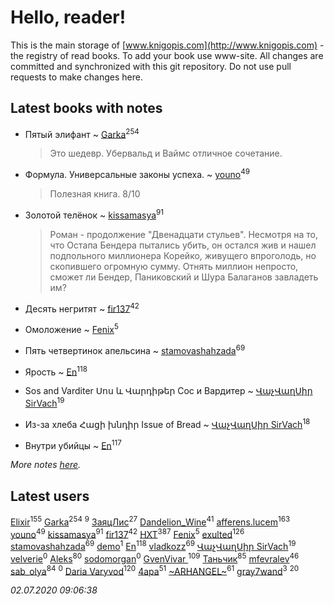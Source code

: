 # Hello, reader!
This is the main storage of [www.knigopis.com](http://www.knigopis.com) - the registry of read books.
To add your book use www-site. All changes are committed and synchronized with this git repository.
Do not use pull requests to make changes here.


## Latest books with notes
* Пятый элифант ~ [Garka](users/115/115753719718250012620-google)<sup>254</sup>
    > Это шедевр. Убервальд и Ваймс отличное сочетание.

* Формула. Универсальные законы успеха. ~ [youno](users/302/302928912-vkontakte)<sup>49</sup>
    > Полезная книга. 8/10

* Золотой телёнок ~ [kissamasya](users/684/68439978-vkontakte)<sup>91</sup>
    > Роман - продолжение "Двенадцати стульев". Несмотря на то, что Остапа Бендера пытались убить, он остался жив и нашел подпольного миллионера Корейко, живущего впроголодь, но скопившего огромную сумму. Отнять миллион непросто, сможет ли Бендер, Паниковский и Шура Балаганов завладеть им?

* Десять негритят ~ [fir137](users/176/176805114-yandex)<sup>42</sup>

* Омоложение ~ [Fenix](users/111/111367585493471720963-google)<sup>5</sup>

* Пять четвертинок апельсина ~ [stamovashahzada](users/310/310646815-vkontakte)<sup>69</sup>

* Ярость ~ [En](users/333/333646551-vkontakte)<sup>118</sup>

* Sos and Varditer Սոս և Վարդիթեր Сос и Вардитер ~ [ՎաչՎաղՍիր SirVach](users/113/1130000004300166-yandex)<sup>19</sup>

* Из-за хлеба Հացի խնդիր Issue of Bread ~ [ՎաչՎաղՍիր SirVach](users/113/1130000004300166-yandex)<sup>18</sup>

* Внутри убийцы ~ [En](users/333/333646551-vkontakte)<sup>117</sup>


_More notes [here](latest_books_with_notes.md)._


## Latest users
[Elixir](users/115/115826717712507836033-google)<sup>155</sup> 
[Garka](users/115/115753719718250012620-google)<sup>254</sup> 
[](users/104/104731829794763834502-google)<sup>9</sup> 
[ЗаяцЛис](users/112/112388384595246311466-google)<sup>27</sup> 
[Dandelion_Wine](users/586/58602788-vkontakte)<sup>41</sup> 
[afferens.lucem](users/196/196071655-vkontakte)<sup>163</sup> 
[youno](users/302/302928912-vkontakte)<sup>49</sup> 
[kissamasya](users/684/68439978-vkontakte)<sup>91</sup> 
[fir137](users/176/176805114-yandex)<sup>42</sup> 
[HXT](users/100/100002563462782-facebook)<sup>387</sup> 
[Fenix](users/111/111367585493471720963-google)<sup>5</sup> 
[exulted](users/100/100599204551896265722-google)<sup>126</sup> 
[stamovashahzada](users/310/310646815-vkontakte)<sup>69</sup> 
[demo](users/106/1067243422-yandex)<sup>1</sup> 
[En](users/333/333646551-vkontakte)<sup>118</sup> 
[vladkozz](users/572/57239276-vkontakte)<sup>69</sup> 
[ՎաչՎաղՍիր SirVach](users/113/1130000004300166-yandex)<sup>19</sup> 
[velverie](users/173/173628445-vkontakte)<sup>0</sup> 
[Aleks](users/117/117835844513813219393-google)<sup>80</sup> 
[sodomorgan](users/101/101526240567453573875-google)<sup>0</sup> 
[GvenVivar ](users/158/158266434925901-facebook)<sup>109</sup> 
[Таньчик](users/209/2096581563762610-facebook)<sup>85</sup> 
[mfevralev](users/140/140966150-vkontakte)<sup>46</sup> 
[sab_olya](users/139/139338401-vkontakte)<sup>84</sup> 
[](users/241/2417202-vkontakte)<sup>0</sup> 
[Daria Varyvod](users/829/829893410524253-facebook)<sup>120</sup> 
[4apa](users/117/117392596378069249667-google)<sup>51</sup> 
[~ARHANGEL~](users/642/64251996-vkontakte)<sup>61</sup> 
[gray7wand](users/110/110080946273609412257-google)<sup>3</sup> 
[](users/153/1537586159620888-facebook)<sup>20</sup> 


_02.07.2020 09:06:38_
